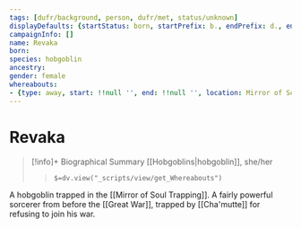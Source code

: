```yaml
---
tags: [dufr/background, person, dufr/met, status/unknown]
displayDefaults: {startStatus: born, startPrefix: b., endPrefix: d., endStatus: died}
campaignInfo: []
name: Revaka
born:
species: hobgoblin
ancestry:
gender: female
whereabouts:
- {type: away, start: !!null '', end: !!null '', location: Mirror of Soul Trapping}
---
```

# Revaka
>[!info]+ Biographical Summary
>[[Hobgoblins|hobgoblin]], she/her
>> `$=dv.view("_scripts/view/get_Whereabouts")`

A hobgoblin trapped in the [[Mirror of Soul Trapping]]. A fairly powerful sorcerer from before the [[Great War]], trapped by [[Cha'mutte]] for refusing to join his war. 